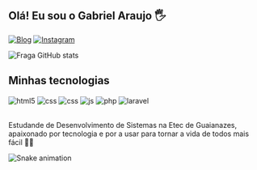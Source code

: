 ## Olá! Eu sou o Gabriel Araujo 🖐️

[![Blog](https://img.shields.io/badge/LinkedIn-0077B5?style=for-the-badge&logo=linkedin&logoColor=white)](https://www.linkedin.com/in/gabriel-araujo-developer/)
[![Instagram](https://img.shields.io/badge/Instagram-E4405F?style=for-the-badge&logo=instagram&logoColor=white)](https://www.instagram.com/gab_araujookk/)


![Fraga GitHub stats](https://github-readme-stats.vercel.app/api?username=GabAraujo08&show_icons=true&theme=dracula&count_private=true)



## Minhas tecnologias

<div style="display: inline_block">
  <img align="center" alt="html5" src="https://img.shields.io/badge/HTML5-E34F26?style=for-the-badge&logo=html5&logoColor=white" />
  <img align="center" alt="css" src="https://img.shields.io/badge/CSS3-1572B6?style=for-the-badge&logo=css3&logoColor=white" />
  <img align="center" alt="css" src="https://img.shields.io/badge/Bootstrap-563D7C?style=for-the-badge&logo=bootstrap&logoColor=white" />
  <img align="center" alt="js" src="https://img.shields.io/badge/JavaScript-F7DF1E?style=for-the-badge&logo=javascript&logoColor=black" />
  <img align="center" alt="php" src="https://img.shields.io/badge/PHP-777BB4?style=for-the-badge&logo=php&logoColor=white" />
  <img align="center" alt="laravel" src="https://img.shields.io/badge/Laravel-FF2D20?style=for-the-badge&logo=laravel&logoColor=white" />
  
</div><br/>

Estudande de Desenvolvimento de Sistemas na Etec de Guaianazes, apaixonado por tecnologia e por a usar para tornar a vida de todos mais fácil 🚀🚀

  ![Snake animation](https://github.com/GabAraujo08/GabAraujo08/blob/output/github-contribution-grid-snake.svg)

